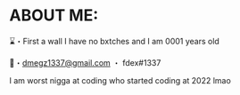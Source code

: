 # ABOUT ME:
⌛️・First a wall I have no bxtches and I am 0001 years old

📩・dmegz1337@gmail.com ・ fdex#1337

I am worst nigga at coding who started coding at 2022 lmao
